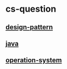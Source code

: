 # cs-question

## [design-pattern](https://github.com/KangWooJin/cs-question/tree/main/design-pattern)
## [java](https://github.com/KangWooJin/cs-question/tree/main/java)
## [operation-system](https://github.com/KangWooJin/cs-question/tree/main/operation-system)


